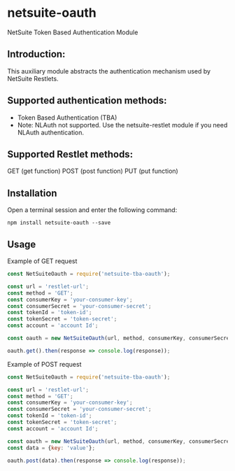 # netsuite-oauth
NetSuite Token Based Authentication Module

## Introduction:
This auxiliary module abstracts the authentication mechanism used by NetSuite Restlets.

## Supported authentication methods:
* Token Based Authentication (TBA)
* Note: NLAuth not supported. Use the netsuite-restlet module if you need NLAuth authentication.

## Supported Restlet methods:

GET (get function)
POST (post function)
PUT (put function)

## Installation

Open a terminal session and enter the following command:

``npm install netsuite-oauth --save``

## Usage

Example of GET request

```javascript
const NetSuiteOauth = require('netsuite-tba-oauth');

const url = 'restlet-url';
const method = 'GET';
const consumerKey = 'your-consumer-key';
const consumerSecret = 'your-consumer-secret';
const tokenId = 'token-id';
const tokenSecret = 'token-secret';
const account = 'account Id';

const oauth = new NetSuiteOauth(url, method, consumerKey, consumerSecret, tokenId, tokenSecret, account);

oauth.get().then(response => console.log(response));
```

Example of POST request

```javascript
const NetSuiteOauth = require('netsuite-tba-oauth');

const url = 'restlet-url';
const method = 'GET';
const consumerKey = 'your-consumer-key';
const consumerSecret = 'your-consumer-secret';
const tokenId = 'token-id';
const tokenSecret = 'token-secret';
const account = 'account Id';

const oauth = new NetSuiteOauth(url, method, consumerKey, consumerSecret, tokenId, tokenSecret, account);
const data = {key: 'value'};

oauth.post(data).then(response => console.log(response));
```
